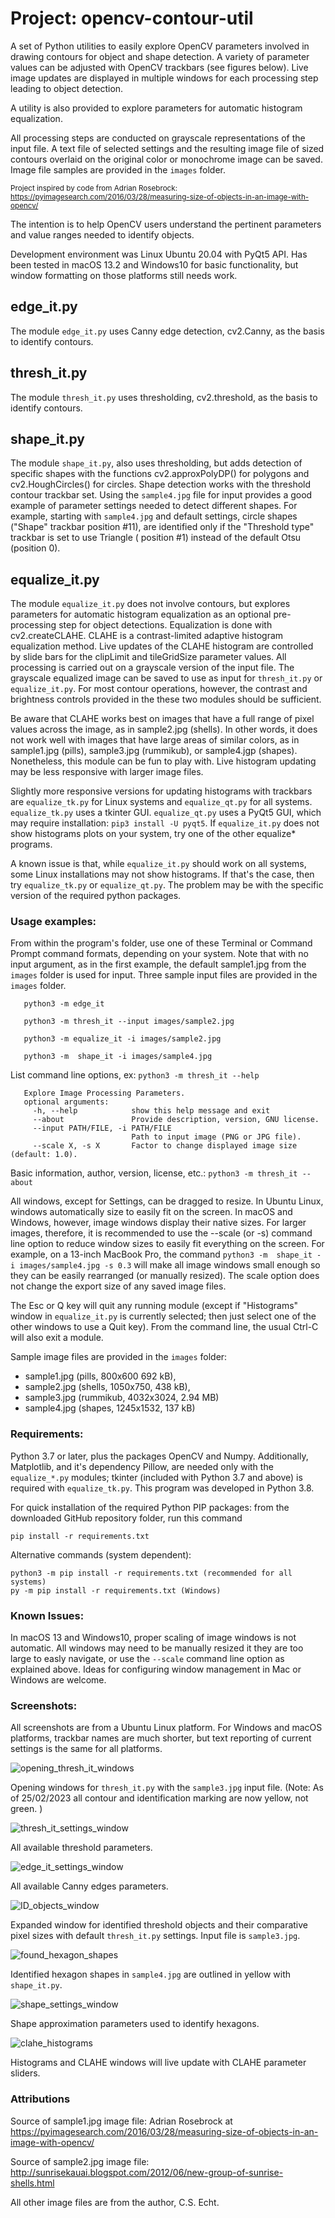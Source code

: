 # Project: opencv-contour-util
A set of Python utilities to easily explore OpenCV parameters involved in drawing contours for object and shape detection. A variety of parameter values can be adjusted with OpenCV trackbars (see figures below). Live image updates are displayed in multiple windows for each processing step leading to object detection.

A utility is also provided to explore parameters for automatic histogram equalization.

All processing steps are conducted on grayscale representations of the input file. A text file of selected settings and the resulting image file of sized contours overlaid on the original color or monochrome image can be saved. Image file samples are provided in the `images` folder.

<sub>Project inspired by code from Adrian Rosebrock:
https://pyimagesearch.com/2016/03/28/measuring-size-of-objects-in-an-image-with-opencv/
</sub>

The intention is to help OpenCV users understand the pertinent parameters and value ranges needed to identify objects.

Development environment was Linux Ubuntu 20.04 with PyQt5 API. Has been tested in macOS 13.2 and Windows10 for basic functionality, but window formatting on those platforms still needs work.

## edge_it.py
The module `edge_it.py` uses Canny edge detection, cv2.Canny, as the basis to identify contours.
## thresh_it.py
The module `thresh_it.py` uses thresholding, cv2.threshold, as the basis to identify contours.
## shape_it.py
The module `shape_it.py`, also uses thresholding, but adds detection of specific shapes with the functions cv2.approxPolyDP() for polygons and cv2.HoughCircles() for circles. Shape detection works with the threshold contour trackbar set. Using the `sample4.jpg` file for input provides a good example of parameter settings needed to detect different shapes. For example, starting with `sample4.jpg` and default settings, circle shapes ("Shape" trackbar position #11), are identified only if the "Threshold type" trackbar is set to use Triangle ( position #1) instead of the default Otsu (position 0).
## equalize_it.py
The module `equalize_it.py` does not involve contours, but explores parameters for automatic histogram equalization as an optional pre-processing step for object detections. Equalization is done with cv2.createCLAHE. CLAHE is a contrast-limited adaptive histogram equalization method. Live updates of the CLAHE histogram are controlled by slide bars for the clipLimit and tileGridSize parameter values. All processing is carried out on a grayscale version of the input file. The grayscale equalized image can be saved to use as input for `thresh_it.py` or `equalize_it.py`. For most contour operations, however, the contrast and brightness controls provided in the these two modules should be sufficient.

Be aware that CLAHE works best on images that have a full range of pixel values across the image, as in sample2.jpg (shells). In other words, it does not work well with images that have large areas of similar colors, as in sample1.jpg (pills), sample3.jpg (rummikub), or sample4.jgp (shapes). Nonetheless, this module can be fun to play with. Live histogram updating may be less responsive with larger image files.
 
Slightly more responsive versions for updating histograms with trackbars are `equalize_tk.py` for Linux systems and `equalize_qt.py` for all systems. `equalize_tk.py` uses a tkinter GUI. `equalize_qt.py` uses a PyQt5 GUI, which may require installation: `pip3 install -U pyqt5`. If `equalize_it.py` does not show histograms plots on your system, try one of the other equalize* programs. 

A known issue is that, while `equalize_it.py` should work on all systems, some Linux installations may not show histograms. If that's the case, then try `equalize_tk.py` or `equalize_qt.py`. The problem may be with the specific version of the required python packages.

### Usage examples:
From within the program's folder, use one of these Terminal or Command Prompt command formats, depending on your system. Note that with no input argument, as in the first example, the default sample1.jpg from the `images` folder is used for input. Three sample input files are provided in the `images` folder.

       python3 -m edge_it

       python3 -m thresh_it --input images/sample2.jpg

       python3 -m equalize_it -i images/sample2.jpg

       python3 -m  shape_it -i images/sample4.jpg

List command line options, ex: `python3 -m thresh_it --help`
       
       Explore Image Processing Parameters.
       optional arguments:
         -h, --help            show this help message and exit
         --about               Provide description, version, GNU license.
         --input PATH/FILE, -i PATH/FILE
                               Path to input image (PNG or JPG file).
         --scale X, -s X       Factor to change displayed image size (default: 1.0).

Basic information, author, version, license, etc.: `python3 -m thresh_it --about`

All windows, except for Settings, can be dragged to resize. In Ubuntu Linux, windows automatically size to easily fit on the screen. In macOS and Windows, however, image windows display their native sizes. For larger images, therefore, it is recommended to use the --scale (or -s) command line option to reduce window sizes to easily fit everything on the screen. For example, on a 13-inch MacBook Pro, the command `python3 -m  shape_it -i images/sample4.jpg -s 0.3` will make all image windows small enough so they can be easily rearranged (or manually resized). The scale option does not change the export size of any saved image files. 
 
The Esc or Q key will quit any running module (except if "Histograms" window in `equalize_it.py` is currently selected; then just select one of the other windows to use a Quit key). From the command line, the usual Ctrl-C will also exit a module.

Sample image files are provided in the `images` folder:
* sample1.jpg (pills, 800x600 692 kB),
* sample2.jpg (shells, 1050x750, 438 kB),
* sample3.jpg (rummikub, 4032x3024, 2.94 MB)
* sample4.jpg (shapes, 1245x1532, 137 kB)

### Requirements:
Python 3.7 or later, plus the packages OpenCV and Numpy. Additionally, Matplotlib, and it's dependency Pillow, are needed only with
the `equalize_*.py` modules; tkinter (included with Python 3.7 and above) is required with `equalize_tk.py`.
This program was developed in Python 3.8.

For quick installation of the required Python PIP packages:
from the downloaded GitHub repository folder, run this command

    pip install -r requirements.txt
Alternative commands (system dependent):

    python3 -m pip install -r requirements.txt (recommended for all systems)
    py -m pip install -r requirements.txt (Windows)

### Known Issues:
In macOS 13 and Windows10, proper scaling of image windows is not automatic. All windows may need to be manually resized it they are too large to easly navigate, or use the `--scale` command line option as explained above. Ideas for configuring window management in Mac or Windows are welcome.

### Screenshots:
All screenshots are from a Ubuntu Linux platform. For Windows and macOS platforms, trackbar names are much shorter, but text reporting of current settings is the same for all platforms.

![opening_thresh_it_windows](images/thresh_it_screenshot.png)

Opening windows for `thresh_it.py` with the `sample3.jpg` input file.
(Note: As of 25/02/2023 all contour and identification marking are now yellow, not green. )

![thresh_it_settings_window](images/settings_screenshot.png)

All available threshold parameters.

![edge_it_settings_window](images/edges_settings_screenshot.png)

All available Canny edges parameters.

![ID_objects_window](images/objects_screenshot.png)

Expanded window for identified threshold objects and their comparative pixel sizes with default `thresh_it.py` settings. Input file is `sample3.jpg`.

![found_hexagon_shapes](images/found_hexagon_screenshot.png)

Identified hexagon shapes in `sample4.jpg` are outlined in yellow with `shape_it.py`.

![shape_settings_window](images/shape_settings_screenshot.png)

Shape approximation parameters used to identify hexagons.

![clahe_histograms](images/clahe_screenshot.png)

Histograms and CLAHE windows will live update with CLAHE parameter sliders.

### Attributions

Source of sample1.jpg image file:
Adrian Rosebrock at https://pyimagesearch.com/2016/03/28/measuring-size-of-objects-in-an-image-with-opencv/

Source of sample2.jpg image file:
http://sunrisekauai.blogspot.com/2012/06/new-group-of-sunrise-shells.html

All other image files are from the author, C.S. Echt.
